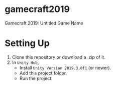# gamecraft2019
Gamecraft 2019: Untitled Game Name

# Setting Up
1. Clone this repository or download a .zip of it.
1. In `Unity Hub`, 
	- Install `Unity Version 2019.3.0f1` (or newer).
	- Add this project folder.
	- Run the project.
